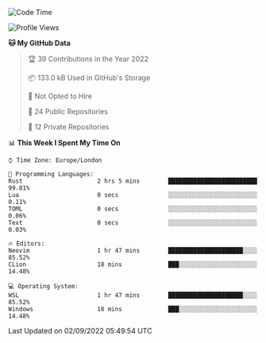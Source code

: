 <!--START_SECTION:waka-->
![Code Time](http://img.shields.io/badge/Code%20Time-224%20hrs%207%20mins-blue)

![Profile Views](http://img.shields.io/badge/Profile%20Views-0-blue)

**🐱 My GitHub Data** 

> 🏆 39 Contributions in the Year 2022
 > 
> 📦 133.0 kB Used in GitHub's Storage 
 > 
> 🚫 Not Opted to Hire
 > 
> 📜 24 Public Repositories 
 > 
> 🔑 12 Private Repositories  
 > 
📊 **This Week I Spent My Time On** 

```text
⌚︎ Time Zone: Europe/London

💬 Programming Languages: 
Rust                     2 hrs 5 mins        █████████████████████████   99.81% 
Lua                      0 secs              ░░░░░░░░░░░░░░░░░░░░░░░░░   0.11% 
TOML                     0 secs              ░░░░░░░░░░░░░░░░░░░░░░░░░   0.06% 
Text                     0 secs              ░░░░░░░░░░░░░░░░░░░░░░░░░   0.03%

🔥 Editors: 
Neovim                   1 hr 47 mins        █████████████████████░░░░   85.52% 
CLion                    18 mins             ███░░░░░░░░░░░░░░░░░░░░░░   14.48%

💻 Operating System: 
WSL                      1 hr 47 mins        █████████████████████░░░░   85.52% 
Windows                  18 mins             ███░░░░░░░░░░░░░░░░░░░░░░   14.48%

```


 Last Updated on 02/09/2022 05:49:54 UTC
<!--END_SECTION:waka-->